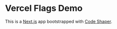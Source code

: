 # Vercel Flags Demo

This is a [Next.js](https://nextjs.org/) app bootstrapped with
[Code Shaper](https://code-shaper.dev).
